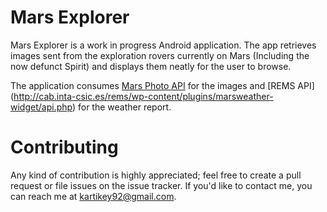 # Mars Explorer

Mars Explorer is a work in progress Android application. The app retrieves images sent from the exploration rovers 
currently on Mars (Including the now defunct Spirit) and displays them neatly for the user to browse.  

The application consumes [Mars Photo API](https://github.com/chrisccerami/mars-photo-api) for the images and [REMS API] (http://cab.inta-csic.es/rems/wp-content/plugins/marsweather-widget/api.php) for the weather report.

# Contributing

Any kind of contribution is highly appreciated; feel free to create a pull request or file issues on the issue tracker. If you'd like to contact me, you can reach me at kartikey92@gmail.com.
